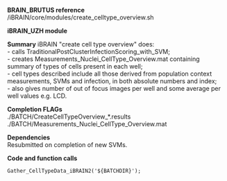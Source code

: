 **BRAIN_BRUTUS reference**
/iBRAIN/core/modules/create_celltype_overview.sh

**iBRAIN_UZH module**

**Summary**
iBRAIN "create cell type overview" does:  
	- calls TraditionalPostClusterInfectionScoring_with_SVM;  
	- creates Measurements_Nuclei_CellType_Overview.mat containing summary of types of cells present in each well;  
	- cell types described include all those derived from population context measurements, SVMs and infection, in both absolute numbers and index;  
	- also gives number of out of focus images per well and some average per well values e.g. LCD.  

**Completion FLAGs**  
./BATCH/CreateCellTypeOverview_*.results  
./BATCH/Measurements_Nuclei_CellType_Overview.mat  

**Dependencies**  
Resubmitted on completion of new SVMs.  

**Code and function calls**

```
Gather_CellTypeData_iBRAIN2('${BATCHDIR}');
```
